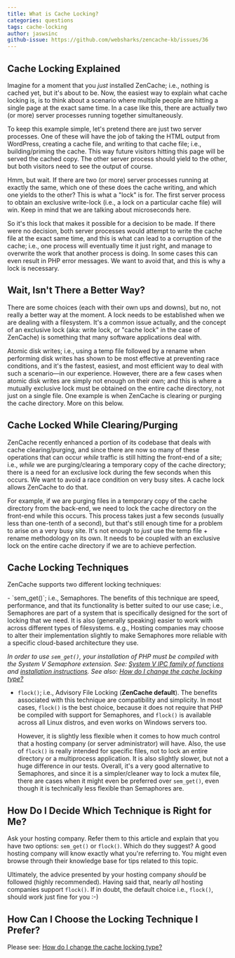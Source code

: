 ```yaml
---
title: What is Cache Locking?
categories: questions
tags: cache-locking
author: jaswsinc
github-issue: https://github.com/websharks/zencache-kb/issues/36
---
```


## Cache Locking Explained

Imagine for a moment that you _just_ installed ZenCache; i.e., nothing is cached yet, but it's about to be. Now, the easiest way to explain what cache locking is, is to think about a scenario where multiple people are hitting a single page at the exact same time. In a case like this, there are actually two (or more) server processes running together simultaneously.

To keep this example simple, let's pretend there are just two server processes. One of these will have the job of taking the HTML output from WordPress, creating a cache file, and writing to that cache file; i.e., building/priming the cache. This way future visitors hitting this page will be served the cached copy. The other server process should yield to the other, but both visitors need to see the output of course.

Hmm, but wait. If there are two (or more) server processes running at exactly the same, which one of these does the cache writing, and which one yields to the other? This is what a "lock" is for. The first server process to obtain an exclusive write-lock (i.e., a lock on a particular cache file) will win. Keep in mind that we are talking about microseconds here.

So it's this lock that makes it possible for a decision to be made. If there were no decision, both server processes would attempt to write the cache file at the exact same time, and this is what can lead to a corruption of the cache; i.e., one process will eventually time it just right, and manage to overwrite the work that another process is doing. In some cases this can even result in PHP error messages. We want to avoid that, and this is why a lock is necessary.

## Wait, Isn't There a Better Way?

There are some choices (each with their own ups and downs), but no, not really a better way at the moment. A lock needs to be established when we are dealing with a filesystem. It's a common issue actually, and the concept of an exclusive lock (aka: write lock, or "cache lock" in the case of ZenCache) is something that many software applications deal with.

Atomic disk writes; i.e., using a temp file followed by a rename when performing disk writes has shown to be most effective at preventing race conditions, and it's the fastest, easiest, and most efficient way to deal with such a scenario—in our experience. However, there are a few cases when atomic disk writes are simply not enough on their own; and this is where a mutually exclusive lock must be obtained on the entire cache directory, not just on a single file. One example is when ZenCache is clearing or purging the cache directory. More on this below.

## Cache Locked While Clearing/Purging

ZenCache recently enhanced a portion of its codebase that deals with cache clearing/purging, and since there are now so many of these operations that can occur _while_ traffic is still hitting the front-end of a site; i.e., _while_ we are purging/clearing a temporary copy of the cache directory; there is a need for an exclusive lock during the few seconds when this occurs. We want to avoid a race condition on very busy sites. A cache lock allows ZenCache to do that.

For example, if we are purging files in a temporary copy of the cache directory from the back-end, we need to lock the cache directory on the front-end while this occurs. This process takes just a few seconds (usually less than one-tenth of a second), but that's still enough time for a problem to arise on a very busy site. It's not enough to _just_ use the temp file + rename methodology on its own. It needs to be coupled with an exclusive lock on the entire cache directory if we are to achieve perfection.

## Cache Locking Techniques

ZenCache supports two different locking techniques:

<div class="li-margins"></div>
- `sem_get()`; i.e., Semaphores. The benefits of this technique are speed, performance, and that its functionality is better suited to our use case; i.e., Semaphores are part of a system that is specifically designed for the sort of locking that we need. It is also (generally speaking) easier to work with across different types of filesystems. e.g., Hosting companies may choose to alter their implementation slightly to make Semaphores more reliable with a specific cloud-based architecture they use.

  _In order to use `sem_get()`, your installation of PHP must be compiled with the System V Semaphore extension. See: [System V IPC family of functions](http://php.net/manual/en/intro.sem.php) and [installation instructions](http://php.net/manual/en/sem.installation.php). See also: [How do I change the cache locking type?](https://github.com/websharks/zencache-kb/issues/16)_
- `flock()`; i.e., Advisory File Locking (**ZenCache default**). The benefits associated with this technique are compatibility and simplicity. In most cases, `flock()` is the best choice, because it does not require that PHP be compiled with support for Semaphores, and `flock()` is available across all Linux distros, and even works on Windows servers too.

  However, it is slightly less flexible when it comes to how much control that a hosting company (or server administrator) will have. Also, the use of `flock()` is really intended for specific files, not to lock an entire directory or a multiprocess application. It is also slightly slower, but not a huge difference in our tests. Overall, it's a very good alternative to Semaphores, and since it is a simpler/cleaner way to lock a mutex file, there are cases when it might even be preferred over `sem_get()`, even though it is technically less flexible than Semaphores are.

## How Do I Decide Which Technique is Right for Me?

Ask your hosting company. Refer them to this article and explain that you have two options: `sem_get()` or `flock()`. Which do they suggest? A good hosting company will know exactly what you're referring to. You might even browse through their knowledge base for tips related to this topic.

Ultimately, the advice presented by your hosting company _should_ be followed (highly recommended). Having said that, nearly _all_ hosting companies support `flock()`. If in doubt, the default choice i.e., `flock()`,  should work just fine for you :-)

## How Can I Choose the Locking Technique I Prefer?

Please see: [How do I change the cache locking type?](https://github.com/websharks/zencache-kb/issues/16)
